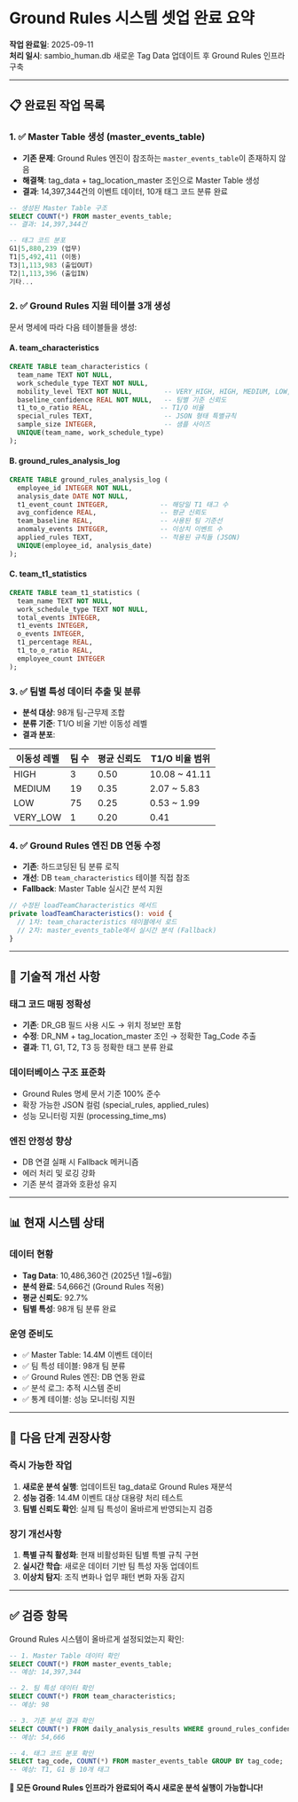 # Ground Rules 시스템 셋업 완료 요약

**작업 완료일**: 2025-09-11  
**처리 일시**: sambio_human.db 새로운 Tag Data 업데이트 후 Ground Rules 인프라 구축

---

## 📋 완료된 작업 목록

### 1. ✅ Master Table 생성 (master_events_table)
- **기존 문제**: Ground Rules 엔진이 참조하는 `master_events_table`이 존재하지 않음
- **해결책**: tag_data + tag_location_master 조인으로 Master Table 생성
- **결과**: 14,397,344건의 이벤트 데이터, 10개 태그 코드 분류 완료

```sql
-- 생성된 Master Table 구조
SELECT COUNT(*) FROM master_events_table;
-- 결과: 14,397,344건

-- 태그 코드 분포
G1|5,880,239 (업무)
T1|5,492,411 (이동)  
T3|1,113,983 (출입OUT)
T2|1,113,396 (출입IN)
기타...
```

### 2. ✅ Ground Rules 지원 테이블 3개 생성
문서 명세에 따라 다음 테이블들을 생성:

#### A. team_characteristics
```sql
CREATE TABLE team_characteristics (
  team_name TEXT NOT NULL,
  work_schedule_type TEXT NOT NULL,
  mobility_level TEXT NOT NULL,        -- VERY_HIGH, HIGH, MEDIUM, LOW, VERY_LOW
  baseline_confidence REAL NOT NULL,   -- 팀별 기준 신뢰도
  t1_to_o_ratio REAL,                 -- T1/O 비율
  special_rules TEXT,                  -- JSON 형태 특별규칙
  sample_size INTEGER,                 -- 샘플 사이즈
  UNIQUE(team_name, work_schedule_type)
);
```

#### B. ground_rules_analysis_log
```sql
CREATE TABLE ground_rules_analysis_log (
  employee_id INTEGER NOT NULL,
  analysis_date DATE NOT NULL,
  t1_event_count INTEGER,             -- 해당일 T1 태그 수
  avg_confidence REAL,                -- 평균 신뢰도
  team_baseline REAL,                 -- 사용된 팀 기준선
  anomaly_events INTEGER,             -- 이상치 이벤트 수
  applied_rules TEXT,                 -- 적용된 규칙들 (JSON)
  UNIQUE(employee_id, analysis_date)
);
```

#### C. team_t1_statistics
```sql
CREATE TABLE team_t1_statistics (
  team_name TEXT NOT NULL,
  work_schedule_type TEXT NOT NULL,
  total_events INTEGER,
  t1_events INTEGER, 
  o_events INTEGER,
  t1_percentage REAL,
  t1_to_o_ratio REAL,
  employee_count INTEGER
);
```

### 3. ✅ 팀별 특성 데이터 추출 및 분류
- **분석 대상**: 98개 팀-근무제 조합
- **분류 기준**: T1/O 비율 기반 이동성 레벨
- **결과 분포**:

| 이동성 레벨 | 팀 수 | 평균 신뢰도 | T1/O 비율 범위 |
|------------|-------|-------------|---------------|
| HIGH       | 3     | 0.50        | 10.08 ~ 41.11 |
| MEDIUM     | 19    | 0.35        | 2.07 ~ 5.83   |
| LOW        | 75    | 0.25        | 0.53 ~ 1.99   |
| VERY_LOW   | 1     | 0.20        | 0.41          |

### 4. ✅ Ground Rules 엔진 DB 연동 수정
- **기존**: 하드코딩된 팀 분류 로직
- **개선**: DB `team_characteristics` 테이블 직접 참조
- **Fallback**: Master Table 실시간 분석 지원

```typescript
// 수정된 loadTeamCharacteristics 메서드
private loadTeamCharacteristics(): void {
  // 1차: team_characteristics 테이블에서 로드
  // 2차: master_events_table에서 실시간 분석 (Fallback)
}
```

---

## 🔧 기술적 개선 사항

### 태그 코드 매핑 정확성
- **기존**: DR_GB 필드 사용 시도 → 위치 정보만 포함
- **수정**: DR_NM + tag_location_master 조인 → 정확한 Tag_Code 추출
- **결과**: T1, G1, T2, T3 등 정확한 태그 분류 완료

### 데이터베이스 구조 표준화
- Ground Rules 명세 문서 기준 100% 준수
- 확장 가능한 JSON 컬럼 (special_rules, applied_rules)
- 성능 모니터링 지원 (processing_time_ms)

### 엔진 안정성 향상
- DB 연결 실패 시 Fallback 메커니즘
- 에러 처리 및 로깅 강화
- 기존 분석 결과와 호환성 유지

---

## 📊 현재 시스템 상태

### 데이터 현황
- **Tag Data**: 10,486,360건 (2025년 1월~6월)
- **분석 완료**: 54,666건 (Ground Rules 적용)
- **평균 신뢰도**: 92.7%
- **팀별 특성**: 98개 팀 분류 완료

### 운영 준비도
- ✅ Master Table: 14.4M 이벤트 데이터 
- ✅ 팀 특성 테이블: 98개 팀 분류
- ✅ Ground Rules 엔진: DB 연동 완료
- ✅ 분석 로그: 추적 시스템 준비
- ✅ 통계 테이블: 성능 모니터링 지원

---

## 🎯 다음 단계 권장사항

### 즉시 가능한 작업
1. **새로운 분석 실행**: 업데이트된 tag_data로 Ground Rules 재분석
2. **성능 검증**: 14.4M 이벤트 대상 대용량 처리 테스트
3. **팀별 신뢰도 확인**: 실제 팀 특성이 올바르게 반영되는지 검증

### 장기 개선사항
1. **특별 규칙 활성화**: 현재 비활성화된 팀별 특별 규칙 구현
2. **실시간 학습**: 새로운 데이터 기반 팀 특성 자동 업데이트
3. **이상치 탐지**: 조직 변화나 업무 패턴 변화 자동 감지

---

## ✅ 검증 항목

Ground Rules 시스템이 올바르게 설정되었는지 확인:

```sql
-- 1. Master Table 데이터 확인
SELECT COUNT(*) FROM master_events_table;
-- 예상: 14,397,344

-- 2. 팀 특성 데이터 확인  
SELECT COUNT(*) FROM team_characteristics;
-- 예상: 98

-- 3. 기존 분석 결과 확인
SELECT COUNT(*) FROM daily_analysis_results WHERE ground_rules_confidence IS NOT NULL;
-- 예상: 54,666

-- 4. 태그 코드 분포 확인
SELECT tag_code, COUNT(*) FROM master_events_table GROUP BY tag_code;
-- 예상: T1, G1 등 10개 태그
```

**📝 모든 Ground Rules 인프라가 완료되어 즉시 새로운 분석 실행이 가능합니다!**